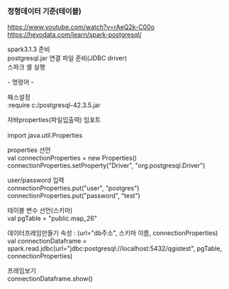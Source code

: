 ### 정형데이터 기준(테이블)

https://www.youtube.com/watch?v=rAeQ2k-C00o<br> 
https://hevodata.com/learn/spark-postgresql/

spark3.1.3 준비<br>
postgresql.jar 연결 파일 준비(JDBC driver)<br> 
스파크 셸 실행<br>

&#45; 명령어 - 

패스설정<br>
:require c:/postgresql-42.3.5.jar 
 
자바properties(파일입출력) 임포트<br>  
import java.util.Properties

properties 선언<br>
val connectionProperties = new Properties()<br>
connectionProperties.setProperty("Driver", "org.postgresql.Driver")  

user/password 입력<br> 
connectionProperties.put("user", "postgres")<br>
connectionProperties.put("password", "test")

테이블 변수 선언(스키마)<br>
val pgTable = "public.map_26"

데이터프레임만들기   속성 : (url="db주소", 스키마 이름, connectionProperties)<br>
val connectionDataframe = spark.read.jdbc(url="jdbc:postgresql://localhost:5432/qgistest", pgTable, connectionProperties)

프레임보기<br>
connectionDataframe.show()

